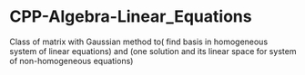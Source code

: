 # CPP-Algebra-Linear_Equations
Class of matrix with Gaussian method to( find basis in homogeneous system of linear equations) and (one solution and its linear space for system of non-homogeneous equations)
